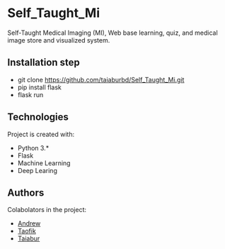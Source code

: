 # Self_Taught_Mi
Self-Taught Medical Imaging (MI), Web base learning, quiz, and medical image store and visualized system. 

## Installation step
* git clone https://github.com/taiaburbd/Self_Taught_Mi.git
* pip install flask
* flask run


## Technologies
Project is created with: 
* Python 3.*
* Flask 
* Machine Learning 
* Deep Learing

## Authors
Colabolators in the project: 
* [Andrew](#)
* [Taofik](#)
* [Taiabur](https://github.com/taiaburbd)




